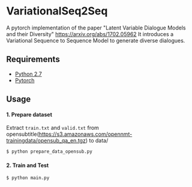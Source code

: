 # VariationalSeq2Seq
A pytorch implementation of the paper "Latent Variable Dialogue Models and their Diversity"  https://arxiv.org/abs/1702.05962
It introduces a Variational Sequence to Sequence Model to generate diverse dialogues. 


## Requirements
* [Python 2.7](https://www.continuum.io/downloads)
* [Pytorch](http://pytorch.org/)

## Usage 

#### 1. Prepare dataset
Extract `train.txt` and `valid.txt` from opensubtitle(https://s3.amazonaws.com/opennmt-trainingdata/opensub_qa_en.tgz) to data/
```bash
$ python prepare_data_opensub.py
```

#### 2. Train and Test
```bash
$ python main.py
```




